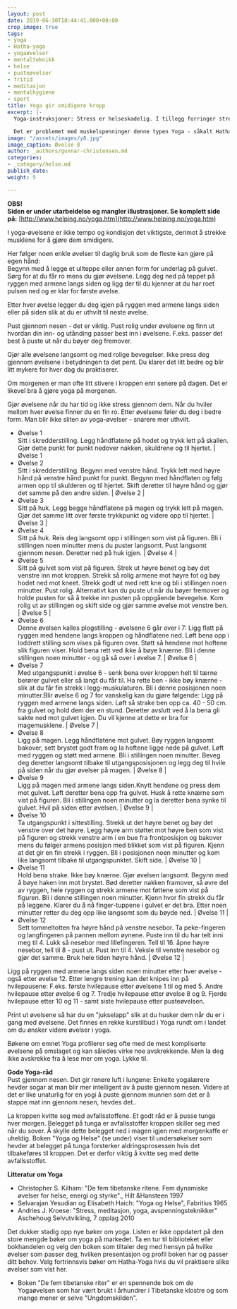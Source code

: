 ```yaml
---
layout: post
date: 2019-06-30T18:44:41.000+00:00
crop_image: true
tags:
- yoga
- Hatha-yoga
- yogaøvelser
- mentalteknikk
- helse
- pusteøvelser
- fritid
- meditasjon
- mentalhygiene
- sport
title: Yoga gir smidigere kropp
excerpt: |-
  Yoga-instruksjoner: Stress er helseskadelig. I tillegg forringer stress vår livskvalitet. Det merker vi på oss. Stresset setter seg i kroppen i form av muskel-spenninger og vi blir stivere. Man kan få vektproblemer av stress.

  Det er problemet med muskelspenninger denne typen Yoga - såkalt Hatha-Yoga- best kan hjelpe deg med. Prinsippet i disse øvelsene er å strekke muskulaturen slik at den blir ledigere og smidigere. Stressknuter løses opp med yoga-praksis. Regelmessig yogapraksis gir en smidigere kropp.
image: "/assets/images/y8.jpg"
image_caption: Øvelse 8
author: _authors/gunnar-christensen.md
categories:
- _category/helse.md
publish_date: 
weight: 5

---
```

**OBS!  
Siden er under utarbeidelse og mangler illustrasjoner. Se komplett side på:** [http://www.helping.no/yoga.htm](http://www.helping.no/yoga.htm)

I yoga-øvelsene er ikke tempo og kondisjon det viktigste, derimot å strekke musklene for å gjøre dem smidigere.

Her følger noen enkle øvelser til daglig bruk som de fleste kan gjøre på egen hånd:  
Begynn med å legge et ullteppe eller annen form for underlag på gulvet. Sørg for at du får ro mens du gjør øvelsene. Legg deg ned på teppet på ryggen med armene langs siden og ligg der til du kjenner at du har roet pulsen ned og er klar for første øvelse.

Etter hver øvelse legger du deg igjen på ryggen med armene langs siden eller på siden slik at du er uthvilt til neste øvelse.

Pust gjennom nesen - det er viktig. Pust rolig under øvelsene og finn ut hvordan din inn- og utånding passer best inn i øvelsene. F.eks. passer det best å puste ut når du bøyer deg fremover.

Gjør alle øvelsene langsomt og med rolige bevegelser. Ikke press deg gjennom øvelsene i betydningen ta det pent. Du klarer det litt bedre og blir litt mykere for hver dag du praktiserer.

Om morgenen er man ofte litt stivere i kroppen enn senere på dagen. Det er likevel bra å gjøre yoga på morgenen.

Gjør øvelsene når du har tid og ikke stress gjennom dem. Når du hviler mellom hver øvelse finner du en fin ro. Etter øvelsene føler du deg i bedre form. Man blir ikke sliten av yoga-øvelser - snarere mer uthvilt.

* Øvelse 1  
  Sitt i skredderstilling. Legg håndflatene på hodet og trykk lett på skallen. Gjør dette punkt for punkt nedover nakken, skuldrene og til hjertet. | Øvelse 1
* Øvelse 2  
  Sitt i skredderstilling. Begynn med venstre hånd. Trykk lett med høyre hånd på venstre hånd punkt for punkt. Begynn med håndflaten og følg armen opp til skulderen og til hjertet. Skift deretter til høyre hånd og gjør det samme på den andre siden. | Øvelse 2 |
* Øvelse 3  
  Sitt på huk. Legg begge håndflatene på magen og trykk lett på magen. Gjør det samme litt over første trykkpunkt og videre opp til hjertet. | Øvelse 3 |
* Øvelse 4  
  Sitt på huk. Reis deg langsomt opp i stillingen som vist på figuren. Bli i stillingen noen minutter mens du puster langsomt. Pust langsomt gjennom nesen. Deretter ned på huk igjen. | Øvelse 4 |
* Øvelse 5  
  Sitt på gulvet som vist på figuren. Strek ut høyre benet og bøy det venstre inn mot kroppen. Strekk så rolig armene mot høyre fot og bøy hodet ned mot kneet. Strekk godt ut med rett kne og bli i stillingen noen minutter. Pust rolig. Alternativt kan du puste ut når du bøyer fremover og holde pusten for så å trekke inn pusten på oppgående bevegelse. Kom rolig ut av stillingen og skift side og gjør samme øvelse mot venstre ben. | Øvelse 5 |
* Øvelse 6  
  Denne øvelsen kalles plogstilling - øvelsene 6 går over i 7: Ligg flatt på ryggen med hendene langs kroppen og håndflatene ned. Løft bena opp i loddrett stilling som vises på figuren over. Støtt så hendene mot hoftene slik figuren viser. Hold bena rett ved ikke å bøye knærne. Bli i denne stillingen noen minutter - og gå så over i øvelse 7. | Øvelse 6 |
* Øvelse 7  
  Med utgangspunkt i øvelse 6 - senk bena over kroppen helt til tærne berører gulvet eller så langt du får til. Ha rette ben - ikke bøy knærne - slik at du får fin strekk i legg-muskulaturen. Bli i denne posisjonen noen minutter.Blir øvelse 6 og 7 for vanskelig kan du gjøre følgende: Ligg på ryggen med armene langs siden. Løft så strake ben opp ca. 40 - 50 cm. fra gulvet og hold dem der en stund. Deretter avslutt ved å la bena gli sakte ned mot gulvet igjen. Du vil kjenne at dette er bra for magemusklene. | Øvelse 7 |
* Øvelse 8  
  Ligg på magen. Legg håndflatene mot gulvet. Bøy ryggen langsomt bakover, sett brystet godt fram og la hoftene ligge nede på gulvet. Løft med ryggen og støtt med armene. Bli i stillingen noen minutter. Beveg deg deretter langsomt tilbake til utgangsposisjonen og legg deg til hvile på siden når du gjør øvelser på magen. | Øvelse 8 |
* Øvelse 9  
  Ligg på magen med armene langs siden.Knytt hendene og press dem mot gulvet. Løft deretter bena opp fra gulvet. Husk å rette knærne som vist på figuren. Bli i stillingen noen minutter og la deretter bena synke til gulvet. Hvil på siden etter øvelsen. | Øvelse 9 |
* Øvelse 10  
  Ta utgangspunkt i sittestilling. Strekk ut det høyre benet og bøy det venstre over det høyre. Legg høyre arm støttet mot høyre ben som vist på figuren og strekk venstre arm i en bue fra frontposisjon og bakover mens du følger armens posisjon med blikket som vist på figuren. Kjenn at det gir en fin strekk i ryggen. Bli i posisjonen noen minutter og kom like langsomt tilbake til utgangspunktet. Skift side. | Øvelse 10 |
* Øvelse 11  
  Hold bena strake. Ikke bøy knærne. Gjør øvelsen langsomt. Begynn med å bøye haken inn mot brystet. Bød deretter nakken framover, så øvre del av ryggen, hele ryggen og strekk armene mot føttene som vist på figuren. Bli i denne stillingen noen minutter. Kjenn hvor fin strekk du får på leggene. Klarer du å nå finger-tuppene i gulvet er det bra. Etter noen minutter retter du deg opp like langsomt som du bøyde ned. | Øvelse 11 |
* Øvelse 12  
  Sett tommeltotten fra høyre hånd på venstre nesebor. Ta peke-fingeren og langfingeren på pannen mellom øynene. Puste inn til du har telt inni meg til 4. Lukk så nesebor med lillefingeren. Tell til 16. åpne høyre nesebor, tell til 8 - pust ut. Pust inn til 4. Veksle til venstre nesebor og gjør det samme. Bruk hele tiden høyre hånd. | Øvelse 12 |

Ligg på ryggen med armene langs siden noen minutter etter hver øvelse - også etter øvelse 12. Etter lengre trening kan det knipes inn på hvilepausene: F.eks. første hvilepause etter øvelsene 1 til og med 5. Andre hvilepause etter øvelse 6 og 7. Tredje hvilepause etter øvelse 8 og 9. Fjerde hvilepause etter 10 og 11 - samt siste hvilepause etter pusteøvelsen.

Print ut øvelsene så har du en "jukselapp" slik at du husker dem når du er i gang med øvelsene. Det finnes en rekke kurstilbud i Yoga rundt om i landet om du ønsker videre øvelser i yoga.

Bøkene om emnet Yoga profilerer seg ofte med de mest kompliserte øvelsene på omslaget og kan således virke noe avskrekkende. Men la deg ikke avskrekke fra å lese mer om yoga. Lykke til.

**Gode Yoga-råd**  
Pust gjennom nesen. Det gir renere luft i lungene: Enkelte yogalærere hevder sogar at man blir mer intelligent av å puste gjennom nesen. Videre at det er like unaturlig for en yogi å puste gjennom munnen som det er å stappe mat inn gjennom nesen, hevdes det..

La kroppen kvitte seg med avfallsstoffene. Et godt råd er å pusse tunga hver morgen. Belegget på tunga er avfallsstoffer kroppen skiller seg med når du sover. Å skylle dette belegget ned i magen igjen med morgenkaffe er uheldig. Boken "Yoga og Helse" (se under) viser til undersøkelser som hevder at belegget på tunga forsterker aldringsprosessen hvis det tilbakeføres til kroppen. Det er derfor viktig å kvitte seg med dette avfallsstoffet.

**Litteratur om Yoga**

* Christopher S. Kilham: "De fem tibetanske ritene. Fem dynamiske øvelser for helse, energi og styrke"., Hilt &Hansteen 1997
* Selvarajan Yesudian og Elisabeth Haich: "Yoga og Helse", Fabritius 1965
* Andries J. Kroese: "Stress, meditasjon, yoga, avspenningsteknikker"  
  Aschehoug Selvutvikling, 7 opplag 2010

Det dukker stadig opp nye bøker om yoga. Listen er ikke oppdatert på den store mengde bøker om yoga på markedet. Ta en tur til biblioteket eller bokhandelen og velg den boken som tiltaler deg med hensyn på hvilke øvelser som passer deg, hvilken presentasjon og profil boken har og passer ditt behov. Velg fortrinnsvis bøker om Hatha-Yoga hvis du vil praktisere slike øvelser som vist her.

* Boken "De fem tibetanske riter" er en spennende bok om de Yogaøvelsen som har vært brukt i århundrer i Tibetanske klostre og som mange mener er selve "Ungdomskilden".